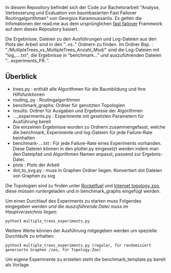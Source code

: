 In diesem Repository befindet sich der Code zur Bachelorarbeit "Analyse, Verbesserung und Evaluation von baumbasierten Fast Failover Routingalgorithmen" von Georgios Karamoussanlis.
Es gelten die Infomationen der read.me aus dem ursprünglichen [fast failover](https://gitlab.cs.univie.ac.at/ct-papers/fast-failover) Framework auf dem dieses Repository basiert.

Die Ergebnisse, Dateien zu den Ausführungen und Log-Dateien aus den Plots der Arbeit sind in den ".._vs_.." Ordnern zu finden. Im Ordner Bsp. : "./MultipleTrees_vs_MultipleTrees_Anzahl_Mod/" sind die Log-Dateien mit "log_....txt", die Ergebnisse in "benchmark..." und auszuführenden Dateien "...experiments_FR..".

## Überblick

* trees.py : enthält alle Algorithmen für die Baumbildung und ihre Hilfsfunktionen
* routing,.py : Routingalgorithmen
* benchmark_graphs: Ordner für genutzten Topologien
* results: Ordner für Ausgaben und Ergebnisse der Algorithmen
* ..._experiments.py : Experimente mit gesetzten Parametern für Ausführung bereit
* Die einzelnen Ergebnisse wurden zu Ordnern zusammengefasst, welche die benchmark, Experimente und log-Dateien für jede Failure-Rate beinhalten
* benchmark-....txt : Für jede Failure-Rate eines Experiments vorhanden. Diese Dateien können in den plotter.py eingesetzt werden indem man den Dateipfad  und Algorithmen Namen anpasst, passend zur Ergebnis-Datei.
* plots : Plots der Arbeit
* dot_to_svg.py : muss in Graphen Ordner liegen. Konvertiert dot Dateien von Graphen zu svg

Die Topologien sind zu finden unter [Rocketfuel](https://research.cs.washington.edu/networking/rocketfuel/) und [Internet topology zoo](http://www.topology-zoo.org/), diese müssen runtergeladen und in benchmark_graphs eingefügt werden.


Um einen Durchlauf des Experiments zu starten muss Folgendes eingegeben werden *und die auszuführende Datei muss im Hauptverzeichnis liegen*: 
```
python3 multiple_trees_experiments.py
```
Weitere Werte können der Ausführung mitgegeben werden um spezielle Durchläufe zu erhalten:
```
python3 multiple_trees_experiments.py (regular, für randomisiert generierte Graphen /zoo, für Topology-Zoo)
```

Um eigene Experimente zu erstellen steht die benchmark_template.py bereit als Vorlage.



